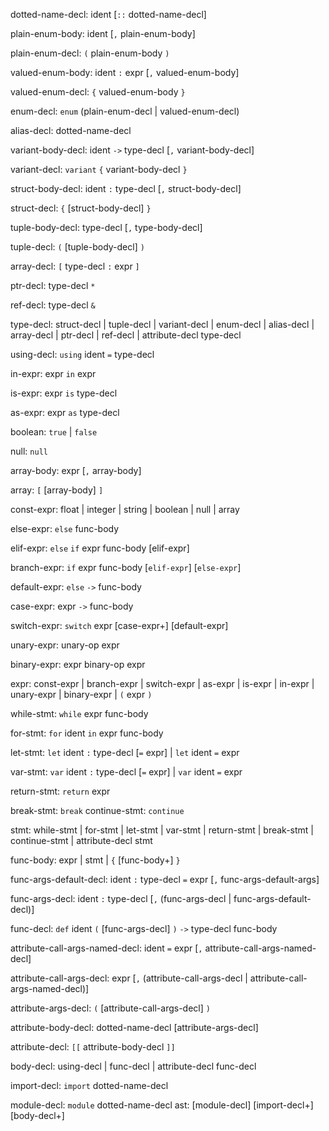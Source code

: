 dotted-name-decl: ident [`::` dotted-name-decl]


plain-enum-body: ident [`,` plain-enum-body]

plain-enum-decl: `(` plain-enum-body `)`

valued-enum-body: ident `:` expr [`,` valued-enum-body]

valued-enum-decl: `{` valued-enum-body `}`

enum-decl: `enum` (plain-enum-decl | valued-enum-decl)


alias-decl: dotted-name-decl


variant-body-decl: ident `->` type-decl [`,` variant-body-decl]

variant-decl: `variant` `{` variant-body-decl `}`


struct-body-decl: ident `:` type-decl [`,` struct-body-decl]

struct-decl: `{` [struct-body-decl] `}`


tuple-body-decl: type-decl [`,` type-body-decl]

tuple-decl: `(` [tuple-body-decl] `)`



array-decl: `[` type-decl `:` expr `]`


ptr-decl: type-decl `*`

ref-decl: type-decl `&`

type-decl: struct-decl  |
           tuple-decl   |
           variant-decl |
           enum-decl    |
           alias-decl   |
           array-decl   |
           ptr-decl     |
           ref-decl     |
           attribute-decl type-decl

using-decl: `using` ident `=` type-decl

in-expr: expr `in` expr

is-expr: expr `is` type-decl

as-expr: expr `as` type-decl

boolean: `true` | `false`

null: `null`

array-body: expr [`,` array-body]

array: `[` [array-body] `]`

const-expr: float   | 
            integer | 
            string  | 
            boolean | 
            null    |
            array

else-expr: `else` func-body

elif-expr: `else` `if` expr func-body [elif-expr]

branch-expr: `if` expr func-body [`elif-expr`] [`else-expr`]

default-expr: `else` `->` func-body

case-expr: expr `->` func-body

switch-expr: `switch` expr [case-expr+] [default-expr]

unary-expr: unary-op expr

binary-expr: expr binary-op expr

expr: const-expr  |
      branch-expr |
      switch-expr |
      as-expr     |
      is-expr     |
      in-expr     |
      unary-expr  |
      binary-expr |
      `(` expr `)`

while-stmt: `while` expr func-body

for-stmt: `for` ident `in` expr func-body

let-stmt: `let` ident `:` type-decl [`=` expr] |
          `let` ident `=` expr

var-stmt: `var` ident `:` type-decl [`=` expr] |
          `var` ident `=` expr

return-stmt: `return` expr

break-stmt: `break`
continue-stmt: `continue`

stmt: while-stmt    |
      for-stmt      |
      let-stmt      |
      var-stmt      |
      return-stmt   |
      break-stmt    |
      continue-stmt |
      attribute-decl stmt

func-body: expr | 
           stmt | 
           `{` [func-body+] `}`

func-args-default-decl: ident `:` type-decl `=` expr [`,` func-args-default-args]

func-args-decl: ident `:` type-decl [`,` (func-args-decl | func-args-default-decl)]

func-decl: `def` ident `(` [func-args-decl] `)` `->` type-decl func-body

attribute-call-args-named-decl: ident `=` expr [`,` attribute-call-args-named-decl]

attribute-call-args-decl: expr [`,` (attribute-call-args-decl | attribute-call-args-named-decl)]

attribute-args-decl: `(` [attribute-call-args-decl] `)`

attribute-body-decl: dotted-name-decl [attribute-args-decl]

attribute-decl: `[[` attribute-body-decl `]]`

body-decl: using-decl |
           func-decl  |
           attribute-decl func-decl

import-decl: `import` dotted-name-decl

module-decl: `module` dotted-name-decl
ast: [module-decl] [import-decl+] [body-decl+]
